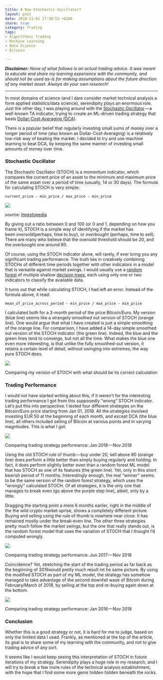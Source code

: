 ```yaml
---
title: A New Stochastic Oscillator?
layout: post
date: 2018-11-01 17:38:53 +0100
share: true
category: Trading
tags:
- Algorithmic Trading
- Machine Learning
- Data Science
- Bitcoin

---
```

**_Disclaimer:_** _None of what follows is an actual trading advice. It was meant to educate and share my learning experience with the community, and should not be used as-is for making assumptions about the future direction of any market asset. Always do your own research!_

***

In most domains of science (and I dare consider market technical analysis a form applied statistics/data science), serendipity plays an enormous role. Just the other day, I was playing around with the [Stochastic Oscillator](https://www.investopedia.com/terms/s/stochasticoscillator.asp) — a well-known TA indicator, trying to create an ML-driven trading strategy that beats [Dollar-Cost-Averaging (DCA)](https://www.investopedia.com/terms/d/dollarcostaveraging.asp).

There is a popular belief that regularly investing small sums of money over a longer period of time (also known as Dollar-Cost-Averaging) is a relatively low-risk way of beating the market. I decided to try and use machine learning to beat DCA, by keeping the same manner of investing small amounts of money over time.

### Stochastic Oscillator

The Stochastic Oscillator (STOCH) is a momentum indicator, which compares the current price of an asset to the minimum and maximum price of the same asset over a period of time (usually, 14 or 30 days). The formula for calculating STOCH is very simple:

    current_price - min_price / max_price - min_price

![](https://cdn-images-1.medium.com/max/1600/0*4GYfb9dMM0CGxKgA.gif)

source: [Investopedia](https://www.investopedia.com/terms/s/stochasticoscillator.asp)

By giving out a ratio between 0 and 100 (or 0 and 1, depending on how you frame it), STOCH is a simple way of identifying if the market has been _oversold_(perhaps, time to buy), or _overbought_ (perhaps, time to sell). There are many who believe that the oversold threshold should be 20, and the overbought one around 80.

Of course, using the STOCH indicator alone, will rarely, if ever bring you any significant trading performance. The truth lies in creatively combining STOCHs of different time periods together with other indicators in a model that is versatile against market swings. I would usually use a [random forest](https://en.wikipedia.org/wiki/Random_forest) of multiple shallow [decision trees](https://en.wikipedia.org/wiki/Decision_tree_learning), each using only one or two indicators to classify the available data.

It turns out that while calculating STOCH, I had left an error. Instead of the formula above, it read:

    mean_of_price_across_period - min_price / max_price - min_price

I calculated both for a 3-month period of the price Bitcoin/Euro. My version (blue line) seems like a strangely smoothed out version of STOCH (orange line). One would argue that what I have created is just a simple smoothing of the orange line. For comparison, I have added a 14-day simple smoothed out version of the STOCH indicator (the green line). Indeed, the blue and the green lines tend to converge, but not all the time. What makes the blue one even more interesting, is that unlike the fully smoothed-out version, it retains a certain level of detail, without swinging into extremes, the way pure STOCH does.

![](https://cdn-images-1.medium.com/max/1600/1*kWaD_z7De592VPG3Obim0Q.png)

Comparing my version of STOCH with what should be its correct calculation

### Trading Performance

I would not have started writing about this, if it weren’t for the interesting trading performance I got from this supposedly “wrong” STOCH indicator. Let’s put this into perspective. I tested four different strategies on the Bitcoin/Euro price starting from Jan 01, 2018. All the strategies involved investing EUR 50 at the beginning of each month, and except DCA (the blue line), all others included selling of Bitcoin at various points and in varying magnitudes. This is what I got:

![](https://cdn-images-1.medium.com/max/1600/1*FyHtLmfhZuflH4fRmqJpEA.png)

Comparing trading strategy performance: Jan 2018 — Nov 2018

Using the old STOCH rule of thumb — buy under 20, sell above 80 (orange line) does perform a little better than simply buying regularly and holding. In fact, it does perform slightly better even than a random forest ML model that has STOCH as one of its features (the green line). Yet, only in this short bearish period of 11 months. Interestingly enough, the real “winner” seems to be the same version of the random forest strategy, which uses the “wrongly” calculated STOCH. Of all strategies, it is the only one that manages to break even (go above the purple step line), albeit, only by a little.

Dragging the starting point a mere 6 months earlier, right in the middle of the the wild crypto market uprise, shows a completely different picture. Buying and selling using the rule of thumb is nowhere near close. It has remained mostly under the break-even line. The other three strategies pretty much follow the market swings, but the one that really stands out, is the random forest model that uses the variation of STOCH that I thought I’d computed wrongly.

![](https://cdn-images-1.medium.com/max/1600/1*U-FoyA4z-apvKVcKfPhqIA.png)

Comparing trading strategy performance: Jun 2017 — Nov 2018

Coincidence? Yet, stretching the start of the trading period as far back as the beginning of 2016would pretty much result int he same picture. By using the modified STOCH as part of my ML model, the strategy has somehow managed to take advantage of the second downfall wave of Bitcoin during February/March of 2018, by selling at the top and re-buying again down at the bottom.

![](https://cdn-images-1.medium.com/max/1600/1*EV5qh9zlW8Nm5f6gt4D4gw.png)

Comparing trading strategy performance: Jan 2016 — Nov 2018

### Conclusion

Whether this is a good strategy or not, it is hard for me to judge, based on only the limited data I used. Frankly, as mentioned at the top of the article, its goal is to share some of my learning with the community, and not to give trading advice of any sort.

It seems like I would keep seeing this interpretation of STOCH in future iterations of my strategy. Serendipity plays a huge role in my research, and I will try to _break_ a few more rules of the technical analysis establishment, with the hope that I find some more gems hidden hidden beneath the rocks.